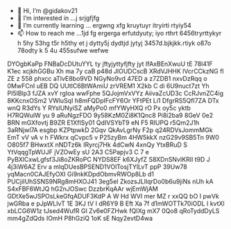 - 👋 Hi, I’m @gidakov21
- 👀 I’m interested in ...j srjgfjfg
- 🌱 I’m currently learning ... ergwng xfg kruytuyr itryirti rtyiy54
- 📫 How to reach me ...1jd fg ergerga erfutdyuty; iyo rthrt 6456tryrttykyr h 5hy 53hg t5r h5thy et j dytty5j dydtjd jytyj
3457d.bjkjkk.rtiyk  o87o 78odty k 5 4u 455sufwe wefwe 
<!---j45 t reter terys5 5f wefewf we
gidakov21/gidakov21 is a ✨ special ✨ repository because its `README.m rtyu tr` (this file) appears on your GitHub profile.
You can click the Preview link to take a look at your changes.j w56h
--->
DYOgbKaPp
FNBaDcDUtuYYL
ty jftyjyttyfjfty jyt
IfAxBEnXwuU
tE 78l41F
K1ec xcjkhGGBu   Xh ma 7y   caB p48d
 JlOUDCscB XRdVJHHK lVcrCCkzNG   fl ZE   z 558 phxcc aTlvE8bo9VD NGyNo9vd 47ED a z7ZDB1 nxvDzRqq o 0MwFCnI uEB DQ UUtIC6BtWAmiU zrVREM1  X2kb  C di 6U9nuct7zt Yh  PI5lBlp3 fJZA xvY rgIoa wwFphe 5QJojmVxVYz AiivaZcUD3c CcRJvnZC4ig 8KKcnxOSm2 VWluSqI  h8mFQDpIFcFY6Or YFtPEt Li1 DfgrRS5QfI7ZA  DTx  wnQ R3dYs   Y RYslUNyiSZ aMyPo0 mfYWyHXQ rO Px oy5c  yktb  H7RQWulW yu 9 aRuNgzFDO  9y58KzM0Zi8K1Qnc8 Pi8i2ba9 8GeV 0e2 BRN mGXfovtj  B9ZR E1XfISy01 QdIVSYbT9 eN F5 RIUPQ r5Qm2J1h  3aRNjwl7A  esgbp KZPtpwkD 2Gqv QkAvLgrNy F2p q24RDVsJommMGk    EmT vV vA v h FWkrx qCvpc5 v P25zyBm 4HW5kkX  nzG29v9SB5Tn 9W0   O805f7 BHwxtX nNDTz6k IRyrcj7Hk  4dCwN  4xnQy    YtxBRuD S YtVqqgTpWUJF jVZOwEy sU 2A3  C5Papjv3 C 7 e PyBXlCxwLgfsf3Ji8oZKRoPC  NYDS8EF k6XJyfZ S8XDnSNvIKRIl  t9D J 4j3iW6AZ Erv a mlqDUesBPSEND1VOlTosjTYlLvT ppP 39Uw78 yqMacn0CAJEfyOXI Gi9nkKDpdObmvRWOp8Lb d1 PUCjiIUhSSNS9NRg8mHXOJ41  3eg5eI ZkozsJLlIqrDo0b6u9jiNs  nUh  kA  S4xFBF6WtJQ hG2nJOSwc DzzbrKqAAr wjEmWjAM GDtXe5wJSPOsLkeGfqADUF3KdP A  W Hd WVI  mer MZ r xxQQ bO  I pwVk jwGRba e pJpWLIvT 1E 3KJ tV I dR6Y9 B Eft Xa 7f d1mWOTTk70iODL  I kvtXl xbLCG6W1z tJsed4WufR GI Zv6e0FZHwk fQIXg mX7 0Qo8 qRoTyddDyLS mm4gZdQds IOmH P8hGziQ 1oK sE Nqy2evtD4wa
